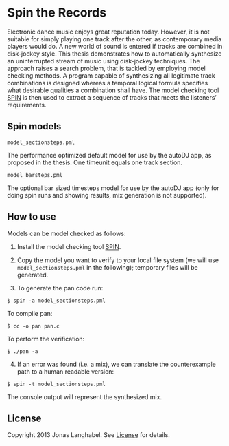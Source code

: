 # Spin the Records

Electronic dance music enjoys great reputation today. However, it is not suitable for simply playing one track after the other, as contemporary media players would do. A new world of sound is entered if tracks are combined in disk-jockey style. This thesis demonstrates how to automatically synthesize an uninterrupted stream of music using disk-jockey techniques. The approach raises a search problem, that is tackled by employing model checking methods. A program capable of synthesizing all legitimate track combinations is designed whereas a temporal logical formula specifies what desirable qualities a combination shall have. The model checking tool [SPIN](https://www.spinroot.com) is then used to extract a sequence of tracks that meets the listeners’ requirements.

## Spin models

`model_sectionsteps.pml`

The performance optimized default model for use by the autoDJ app, as proposed in the thesis. One timeunit equals one track section.

`model_barsteps.pml`

The optional bar sized timesteps model for use by the autoDJ app (only for doing spin runs and showing results, mix generation is not supported).

## How to use

Models can be model checked as follows:

1. Install the model checking tool [SPIN](https://www.spinroot.com).

2. Copy the model you want to verify to your local file system (we will use `model_sectionsteps.pml` in the following); temporary files will be generated.

3. To generate the pan code run:

  `$ spin -a model_sectionsteps.pml`
  
  To compile pan:

  `$ cc -o pan pan.c`
  
  To perform the verification:

  `$ ./pan -a`
  
4. If an error was found (i.e. a mix), we can translate the counterexample path to a human readable version:

  `$ spin -t model_sectionsteps.pml`
  
The console output will represent the synthesized mix.

## License

Copyright 2013 Jonas Langhabel. See [License](https://github.com/langhabel/spin-the-records/blob/master/LICENSE) for details.
